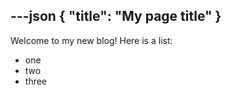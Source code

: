 ---json
{
  "title": "My page title"
}
---

Welcome to my new blog! Here is a list:

- one
- two
- three

